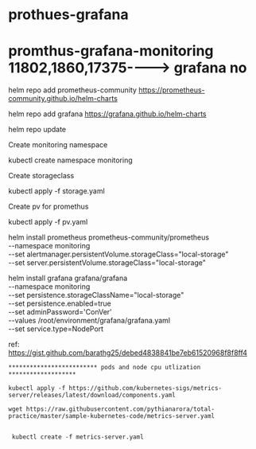 # prothues-grafana

# promthus-grafana-monitoring     11802,1860,17375----> grafana no

helm repo add prometheus-community https://prometheus-community.github.io/helm-charts


helm repo add grafana https://grafana.github.io/helm-charts

helm repo update

Create monitoring namespace

kubectl create namespace monitoring

Create storageclass

kubectl apply -f storage.yaml

Create pv for promethus

kubectl apply -f pv.yaml

helm install prometheus prometheus-community/prometheus \
  --namespace monitoring \
  --set alertmanager.persistentVolume.storageClass="local-storage" \
  --set server.persistentVolume.storageClass="local-storage"


helm install grafana grafana/grafana \
    --namespace monitoring \
    --set persistence.storageClassName="local-storage" \
    --set persistence.enabled=true \
    --set adminPassword='ConVer' \
    --values /root/environment/grafana/grafana.yaml \
    --set service.type=NodePort

ref: https://gist.github.com/barathg25/debed4838841be7eb61520968f8f8ff4


    ************************* pods and node cpu utlization *******************
    
    kubectl apply -f https://github.com/kubernetes-sigs/metrics-server/releases/latest/download/components.yaml
    
    wget https://raw.githubusercontent.com/pythianarora/total-practice/master/sample-kubernetes-code/metrics-server.yaml
     
     
     kubectl create -f metrics-server.yaml






